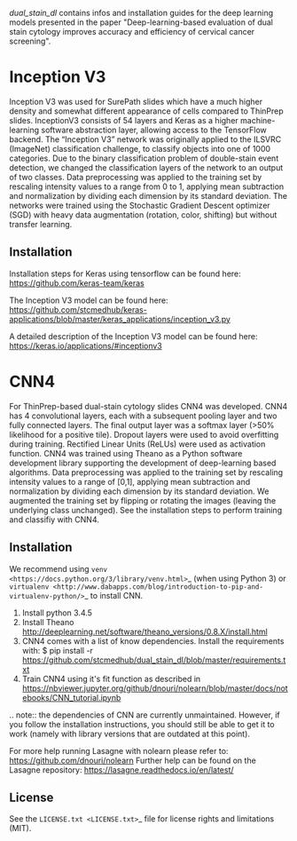 *dual_stain_dl* contains infos and installation guides for the deep learning models presented in the paper "Deep-learning-based evaluation of dual stain cytology improves accuracy and efficiency of cervical cancer screening".

# Inception V3

Inception V3 was used for SurePath slides which have a much higher density and somewhat different appearance of cells compared to ThinPrep slides. InceptionV3 consists of 54 layers and Keras as a higher machine-learning software abstraction layer, allowing access to the TensorFlow backend. The “Inception V3” network was originally applied to the ILSVRC (ImageNet) classification challenge, to classify objects into one of 1000 categories. Due to the binary classification problem of double-stain event detection, we changed the classification layers of the network to an output of two classes. Data preprocessing was applied to the training set by rescaling intensity values to a range from 0 to 1, applying mean subtraction and normalization by dividing each dimension by its standard deviation. The networks were trained using the Stochastic Gradient Descent optimizer (SGD) with heavy data augmentation (rotation, color, shifting) but without transfer learning.

## Installation
Installation steps for Keras using tensorflow can be found here: https://github.com/keras-team/keras


The Inception V3 model can be found here: https://github.com/stcmedhub/keras-applications/blob/master/keras_applications/inception_v3.py


A detailed description of the Inception V3 model can be found here: https://keras.io/applications/#inceptionv3



# CNN4 

For ThinPrep-based dual-stain cytology slides CNN4 was developed. CNN4 has 4 convolutional layers, each with a subsequent pooling layer and two fully connected layers. The final output layer was a softmax layer (>50% likelihood for a positive tile). Dropout layers were used to avoid overfitting during training. Rectified Linear Units (ReLUs) were used as activation function. CNN4 was trained using Theano as a Python software development library supporting the development of deep-learning based algorithms. Data preprocessing was applied to the training set by rescaling intensity values to a range of [0,1], applying mean subtraction and normalization by dividing each dimension by its standard deviation. We augmented the training set by flipping or rotating the images (leaving the underlying class unchanged). See the installation steps to perform training and classifiy with CNN4.

## Installation

We recommend using `venv
<https://docs.python.org/3/library/venv.html>`_ (when using Python 3)
or `virtualenv
<http://www.dabapps.com/blog/introduction-to-pip-and-virtualenv-python/>`_
to install CNN.

1. Install python 3.4.5 
2. Install Theano http://deeplearning.net/software/theano_versions/0.8.X/install.html
3. CNN4 comes with a list of know dependencies. Install the requirements with: $ pip install -r https://github.com/stcmedhub/dual_stain_dl/blob/master/requirements.txt
4. Train CNN4 using it's fit function as described in https://nbviewer.jupyter.org/github/dnouri/nolearn/blob/master/docs/notebooks/CNN_tutorial.ipynb

.. note:: 
  the dependencies of CNN are currently unmaintained. However, if you follow the
  installation instructions, you should still be able to get it to
  work (namely with library versions that are outdated at this point).

For more help running Lasagne with nolearn please refer to: https://github.com/dnouri/nolearn 
Further help can be found on the Lasagne repository: https://lasagne.readthedocs.io/en/latest/

## License

See the `LICENSE.txt <LICENSE.txt>`_ file for license rights and
limitations (MIT).
